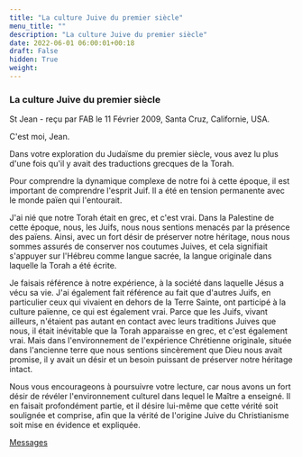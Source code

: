 ```yaml
---
title: "La culture Juive du premier siècle"
menu_title: ""
description: "La culture Juive du premier siècle"
date: 2022-06-01 06:00:01+00:18
draft: False
hidden: True
weight:
---
```

### La culture Juive du premier siècle

St Jean - reçu par FAB le 11 Février 2009, Santa Cruz, Californie, USA.

C'est moi, Jean.

Dans votre exploration du Judaïsme du premier siècle, vous avez lu plus d'une fois qu'il y avait des traductions grecques de la Torah.

Pour comprendre la dynamique complexe de notre foi à cette époque, il est important de comprendre l'esprit Juif. Il a été en tension permanente avec le monde païen qui l'entourait.

J'ai nié que notre Torah était en grec, et c'est vrai. Dans la Palestine de cette époque, nous, les Juifs, nous nous sentions menacés par la présence des païens. Ainsi, avec un fort désir de préserver notre héritage, nous nous sommes assurés de conserver nos coutumes Juives, et cela signifiait s'appuyer sur l'Hébreu comme langue sacrée, la langue originale dans laquelle la Torah a été écrite.

Je faisais référence à notre expérience, à la société dans laquelle Jésus a vécu sa vie. J'ai également fait référence au fait que d'autres Juifs, en particulier ceux qui vivaient en dehors de la Terre Sainte, ont participé à la culture païenne, ce qui est également vrai. Parce que les Juifs, vivant ailleurs, n'étaient pas autant en contact avec leurs traditions Juives que nous, il était inévitable que la Torah apparaisse en grec, et c'est également vrai. Mais dans l'environnement de l'expérience Chrétienne originale, située dans l'ancienne terre que nous sentions sincèrement que Dieu nous avait promise, il y avait un désir et un besoin puissant de préserver notre héritage intact.

Nous vous encourageons à poursuivre votre lecture, car nous avons un fort désir de révéler l'environnement culturel dans lequel le Maître a enseigné. Il en faisait profondément partie, et il désire lui-même que cette vérité soit soulignée et comprise, afin que la vérité de l'origine Juive du Christianisme soit mise en évidence et expliquée.

[Messages](/fr-contemporary-messages/fr-contemporary-messages-by-date-order/fr-contemporary-messages-2009)
